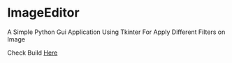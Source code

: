 # ImageEditor
A Simple Python Gui Application Using Tkinter For Apply Different Filters on Image

Check Build [Here](https://github.com/mishrababhishek/ImageEditor/tree/master/dist/Image-Editor)
